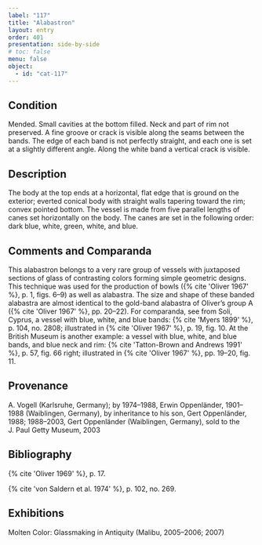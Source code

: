 ```yaml
---
label: "117"
title: "Alabastron"
layout: entry
order: 401
presentation: side-by-side
# toc: false
menu: false
object:
  - id: "cat-117"
---
```


## Condition

Mended. Small cavities at the bottom filled. Neck and part of rim not preserved. A fine groove or crack is visible along the seams between the bands. The edge of each band is not perfectly straight, and each one is set at a slightly different angle. Along the white band a vertical crack is visible.

## Description

The body at the top ends at a horizontal, flat edge that is ground on the exterior; everted conical body with straight walls tapering toward the rim; convex pointed bottom. The vessel is made from five parallel lengths of canes set horizontally on the body. The canes are set in the following order: dark blue, white, green, white, and blue.

## Comments and Comparanda

This alabastron belongs to a very rare group of vessels with juxtaposed sections of glass of contrasting colors forming simple geometric designs. This technique was used for the production of bowls ({% cite 'Oliver 1967' %}, p. 1, figs. 6–9) as well as alabastra. The size and shape of these banded alabastra are almost identical to the gold-band alabastra of Oliver’s group A ({% cite 'Oliver 1967' %}, pp. 20–22). For comparanda, see from Soli, Cyprus, a vessel with blue, white, and blue bands: {% cite 'Myers 1899' %}, p. 104, no. 2808; illustrated in {% cite 'Oliver 1967' %}, p. 19, fig. 10. At the British Museum is another example: a vessel with blue, white, and blue bands, and blue neck and rim: {% cite 'Tatton-Brown and Andrews 1991' %}, p. 57, fig. 66 right; illustrated in {% cite 'Oliver 1967' %}, pp. 19–20, fig. 11.

## Provenance

A. Vogell (Karlsruhe, Germany); by 1974–1988, Erwin Oppenländer, 1901–1988 (Waiblingen, Germany), by inheritance to his son, Gert Oppenländer, 1988; 1988–2003, Gert Oppenländer (Waiblingen, Germany), sold to the J. Paul Getty Museum, 2003

## Bibliography

{% cite 'Oliver 1969' %}, p. 17.

{% cite 'von Saldern et al. 1974' %}, p. 102, no. 269.

## Exhibitions

Molten Color: Glassmaking in Antiquity (Malibu, 2005–2006; 2007)
